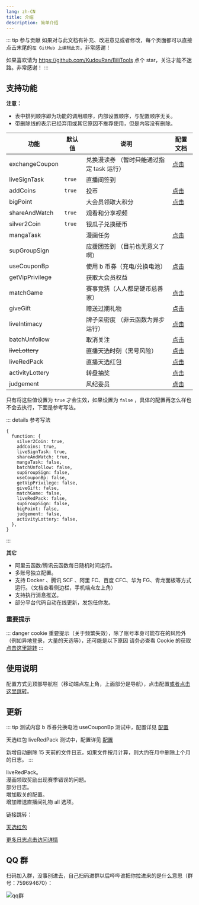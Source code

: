 ```yaml
---
lang: zh-CN
title: 介绍
description: 简单介绍
---
```


::: tip 参与贡献
如果对与此文档有补充、改进意见或者修改，每个页面都可以直接点击末尾的`在 GitHub 上编辑此页`，非常感谢！

如果喜欢请为 <https://github.com/KudouRan/BiliTools> 点个 star，关注才能不迷路。非常感谢！
:::

## 支持功能 <Badge v-if="isRefreshed" type="tip" :text="`版本${tagName}`" vertical="top" />

**注意：**

- 表中排列顺序即为功能的调用顺序，内部设置顺序，与配置顺序无关。
- 带删除线的表示已经弃用或其它原因不推荐使用，但是内容没有删除。

| 功能            | 默认值 | 说明                                          | 配置文档                              |
| --------------- | ------ | --------------------------------------------- | ------------------------------------- |
| exchangeCoupon  |        | 兑换漫读券 （暂时~~只能~~通过指定 task 运行） | [点击](../config/func.md#兑换漫读券)  |
| liveSignTask    | `true` | 直播间签到                                    |                                       |
| addCoins        | `true` | 投币                                          | [点击](../config/func.md#投币)        |
| bigPoint        |        | 大会员领取大积分                              | [点击](../config/func.md#大积分)      |
| shareAndWatch   | `true` | 观看和分享视频                                |                                       |
| silver2Coin     | `true` | 银瓜子兑换硬币                                |                                       |
| mangaTask       |        | 漫画任务                                      | [点击](../config/func.md#漫画任务)    |
| supGroupSign    |        | 应援团签到 （目前也无意义了啊）               |                                       |
| useCouponBp     |        | 使用 b 币券（充电/兑换电池）                  | [点击](../config/func.md#使用-b-币券) |
| getVipPrivilege |        | 获取大会员权益                                |                                       |
| matchGame       |        | 赛事竞猜（人人都是硬币慈善家）                | [点击](../config/func.md#竞猜)        |
| giveGift        |        | 赠送过期礼物                                  | [点击](../config/func.md#直播间礼物)  |
| liveIntimacy    |        | 牌子亲密度 （非云函数为异步运行）             | [点击](../config/func.md#粉丝亲密度)  |
| batchUnfollow   |        | 取消关注                                      | [点击](../config/func.md#取关分组)    |
| ~~liveLottery~~ |        | ~~直播天选时刻~~（黑号风险）                  | [点击](../config/func.md#天选时刻)    |
| liveRedPack     |        | 直播天选红包                                  | [点击](../config/func.md#天选红包)    |
| activityLottery |        | 转盘抽奖                                      | [点击](../config/func.md#转盘抽奖)    |
| judgement       |        | 风纪委员                                      | [点击](../config/func.md#风纪委员)    |

只有将这些值设置为 `true` 才会生效，如果设置为 `false` ，具体的配置再怎么样也不会去执行，下面是参考写法。

::: details 参考写法

```json5
{
  function: {
    silver2Coin: true,
    addCoins: true,
    liveSignTask: true,
    shareAndWatch: true,
    mangaTask: false,
    batchUnfollow: false,
    supGroupSign: false,
    useCouponBp: false,
    getVipPrivilege: false,
    giveGift: false,
    matchGame: false,
    liveRedPack: false,
    supGroupSign: false,
    bigPoint: false,
    judgement: false,
    activityLottery: false,
  },
}
```

:::

**其它**

- 阿里云函数/腾讯云函数每日随机时间运行。 <Badge type="tip" text="推荐" vertical="middle" />
- 多账号独立配置。
- 支持 Docker 、腾讯 SCF 、阿里 FC、百度 CFC、华为 FG、青龙面板等方式运行。（文档查看侧边栏，手机端点左上角）
- 支持执行消息推送。
- 部分平台代码自动在线更新，发包任你发。

### 重要提示

::: danger cookie 重要提示（关于频繁失效），除了账号本身可能存在的风险外（例如异地登录，大量的天选等），还可能是以下原因
请务必查看 Cookie 的获取[点击这里跳转](../config/get_value.md)
:::

## 使用说明

配置方式见顶部导航栏（移动端点左上角，上面部分是导航），点击配置[或者点击这里跳转](../config/)。

## 更新

::: tip 测试内容
b 币券兑换电池 useCouponBp 测试中，配置详见 [配置](../config/func.md)

天选红包 liveRedPack 测试中，配置详见 [配置](../config/func.md)

新增自动删除 15 天前的文件日志，如果文件按月计算，则大约在月中删除上个月的日志。
:::

<Badge type="tip" text="新增" vertical="middle" /> liveRedPack。
<br/>
<Badge type="warning" text="修复" vertical="middle" /> 漫画领取奖励出现赛季错误的问题。
<br/>
<Badge type="tip" text="优化" vertical="middle" /> 部分日志。
<br/>
<Badge type="tip" text="优化" vertical="middle" /> 增加取关的配置。
<br/>
<Badge type="tip" text="优化" vertical="middle" /> 增加赠送直播间礼物 all 选项。
<br/>

链接跳转：

[天选红包](../config/func.md#天选红包)

[更多日志点击访问详情](./update.md)

## QQ 群

扫码加入群，没事别进去，自己扫码进群以后哔哔谁把你拉进来的是什么意思（群号：759694670）：

![qq群](/images/qq_group.png)
